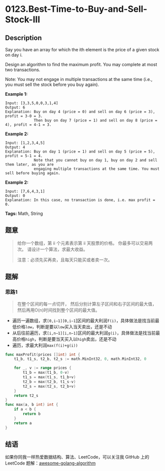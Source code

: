 # 0123.Best-Time-to-Buy-and-Sell-Stock-III

## Description

Say you have an array for which the ith element is the price of a given stock on day i.

Design an algorithm to find the maximum profit. You may complete at most two transactions.

Note: You may not engage in multiple transactions at the same time \(i.e., you must sell the stock before you buy again\).

**Example 1:**

```text
Input: [3,3,5,0,0,3,1,4]
Output: 6
Explanation: Buy on day 4 (price = 0) and sell on day 6 (price = 3), profit = 3-0 = 3.
             Then buy on day 7 (price = 1) and sell on day 8 (price = 4), profit = 4-1 = 3.
```

**Example 2:**

```text
Input: [1,2,3,4,5]
Output: 4
Explanation: Buy on day 1 (price = 1) and sell on day 5 (price = 5), profit = 5-1 = 4.
             Note that you cannot buy on day 1, buy on day 2 and sell them later, as you are
             engaging multiple transactions at the same time. You must sell before buying again.
```

**Example 2:**

```text
Input: [7,6,4,3,1]
Output: 0
Explanation: In this case, no transaction is done, i.e. max profit = 0.
```

**Tags:** Math, String

## 题意

> 给你一个数组，第 ii 个元素表示第 ii 天股票的价格。 你最多可以交易两次。 请设计一个算法，求最大收益。
>
> 注意：必须先买再卖，且每天只能买或者卖一次。

## 题解

### 思路1

> 在整个区间的每一点切开， 然后分别计算左子区间和右子区间的最大值，然后再用O\(n\)时间找到整个区间的最大值。

* 遍历一遍数组，求`[0,i−1][0,i−1`\]区间的最大利润`f(i)`，具体做法是找当前最低价格`low`，判断是要以`low`买入当天卖出，还是不动
* 从后往前遍历，求`[i,n−1][i,n−1]`区间的最大利润`g(i)`，具体做法是找当前最高价格`high`，判断是要当天买入以`high`卖出，还是不动
* 遍历，求最大利润`max(f(i)+g(i))`

```go
func maxProfit(prices []int) int {
    t1_b, t1_s, t2_b, t2_s := math.MinInt32, 0, math.MinInt32, 0

    for _, v := range prices {
        t1_b = max(t1_b, 0-v)
        t1_s = max(t1_s, t1_b+v)
        t2_b = max(t2_b, t1_s-v)
        t2_s = max(t2_s, t2_b+v)
    }
    return t2_s
}
func max(a, b int) int {
    if a < b {
        return b
    }
    return a
}
```

## 结语

如果你同我一样热爱数据结构、算法、LeetCode，可以关注我 GitHub 上的 LeetCode 题解：[awesome-golang-algorithm](https://github.com/Golang-Solutions/awesome-golang-algorithm)


